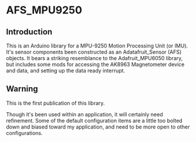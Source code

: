 # AFS_MPU9250

## Introduction

This is an Arduino library for a MPU-9250 Motion Processing Unit (or IMU). It's sensor components been constructed as an Adatafruit_Sensor (AFS) objects. It bears a striking resemblance to the Adafruit_MPU6050 library, but includes some mods for accessing the AK8963 Magnetometer device and data, and setting up the data ready interrupt.

## Warning

This is the first publication of this library.

Though it's been used within an application, it will certainly need refinement. Some of the default configuration items are a little too bolted down and biased toward my application, and need to be more open to other configurations.